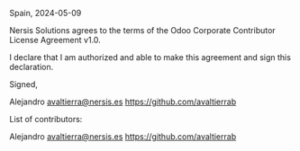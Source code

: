 Spain, 2024-05-09

Nersis Solutions agrees to the terms of the Odoo Corporate Contributor License
Agreement v1.0.

I declare that I am authorized and able to make this agreement and sign this
declaration.

Signed,

Alejandro avaltierra@nersis.es https://github.com/avaltierrab

List of contributors:

Alejandro avaltierra@nersis.es https://github.com/avaltierrab